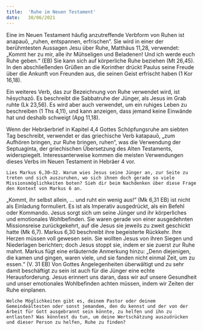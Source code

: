 ```yaml
---
title:  'Ruhe im Neuen Testament'
date:   30/06/2021
---
```


Eine im Neuen Testament häufig anzutreffende Verbform von Ruhen ist anapauō, „ruhen, entspannen, erfrischen“. Sie wird in einer der berühmtesten Aussagen Jesu über Ruhe, Matthäus 11,28, verwendet: „Kommt her zu mir, alle ihr Mühseligen und Beladenen! Und ich werde euch Ruhe geben.“ (EB) Sie kann sich auf körperliche Ruhe beziehen (Mt 26,45). In den abschließenden Grüßen an die Korinther drückt Paulus seine Freude über die Ankunft von Freunden aus, die seinen Geist erfrischt haben (1 Kor 16,18).

Ein weiteres Verb, das zur Bezeichnung von Ruhe verwendet wird, ist hēsychazō. Es beschreibt die Sabbatruhe der Jünger, als Jesus im Grab ruhte (Lk 23,56). Es wird aber auch verwendet, um ein ruhiges Leben zu beschreiben (1 Ths 4,11), und kann anzeigen, dass jemand keine Einwände hat und deshalb schweigt (Apg 11,18).

Wenn der Hebräerbrief in Kapitel 4,4 Gottes Schöpfungsruhe am siebten Tag beschreibt, verwendet er das griechische Verb katapauō, „zum Aufhören bringen, zur Ruhe bringen, ruhen“, was die Verwendung der Septuaginta, der griechischen Übersetzung des Alten Testaments, widerspiegelt. Interessanterweise kommen die meisten Verwendungen dieses Verbs im Neuen Testament in Hebräer 4 vor.

`Lies Markus 6,30–32. Warum wies Jesus seine Jünger an, zur Seite zu treten und sich auszuruhen, wo sich ihnen doch gerade so viele Missionsmöglichkeiten boten? Sieh dir beim Nachdenken über diese Frage den Kontext von Markus 6 an.`

„Kommt, ihr selbst allein, … und ruht ein wenig aus!“ (Mk 6,31 EB) ist nicht als Einladung formuliert. Es ist als Imperativ ausgedrückt, als ein Befehl oder Kommando. Jesus sorgt sich um seine Jünger und ihr körperliches und emotionales Wohlbefinden. Sie waren gerade von einer ausgedehnten Missionsreise zurückgekehrt, auf die Jesus sie jeweils zu zweit geschickt hatte (Mk 6,7). Markus 6,30 beschreibt ihre begeisterte Rückkehr. Ihre Herzen müssen voll gewesen sein. Sie wollten Jesus von ihren Siegen und Niederlagen berichten; doch Jesus stoppt sie, indem er sie zuerst zur Ruhe mahnt. Markus fügt eine erläuternde Anmerkung hinzu: „Denn diejenigen, die kamen und gingen, waren viele, und sie fanden nicht einmal Zeit, um zu essen.“ (V. 31 EB) Von Gottes Angelegenheiten überwältigt und zu sehr damit beschäftigt zu sein ist auch für die Jünger eine echte Herausforderung. Jesus erinnert uns daran, dass wir auf unsere Gesundheit und unser emotionales Wohlbefinden achten müssen, indem wir Zeiten der Ruhe einplanen.

`Welche Möglichkeiten gibt es, deinem Pastor oder deinem Gemeindeältesten oder sonst jemandem, den du kennst und der von der Arbeit für Gott ausgebrannt sein könnte, zu helfen und ihn zu entlasten? Was könntest du tun, um deine Wertschätzung auszudrücken und dieser Person zu helfen, Ruhe zu finden?`
